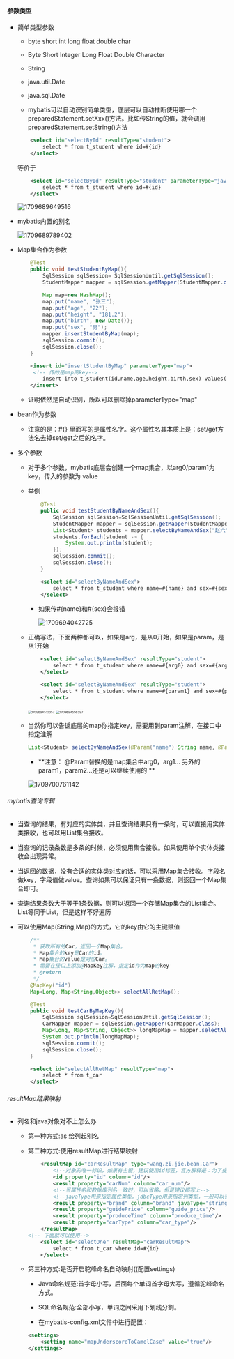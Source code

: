 #### 参数类型

* 简单类型参数
  * byte short int long float double char
  
  * Byte Short Integer Long Float Double Character
  
  * String
  
  * java.util.Date
  
  * java.sql.Date
  
  *  mybatis可以自动识别简单类型，底层可以自动推断使用哪一个preparedStatement.setXxx()方法。比如传String的值，就会调用preparedStatement.setString()方法 
  
    ```xml
        <select id="selectById" resultType="student">
            select * from t_student where id=#{id}
        </select>
    ```
  
    等价于
  
    ```xml
        <select id="selectById" resultType="student" parameterType="java.lang.Long">
            select * from t_student where id=#{id}
        </select>
    ```
  
    ![1709689649516](%E5%8F%82%E6%95%B0%E7%B1%BB%E5%9E%8B.assets/1709689649516.png)

* mybatis内置的别名

  ![1709689789402](%E5%8F%82%E6%95%B0%E7%B1%BB%E5%9E%8B.assets/1709689789402.png)



* Map集合作为参数

  ```java
      @Test
      public void testStudentByMap(){
          SqlSession sqlSession= SqlSessionUntil.getSqlSession();
          StudentMapper mapper = sqlSession.getMapper(StudentMapper.class);
  
          Map map=new HashMap();
          map.put("name", "张三");
          map.put("age", "22");
          map.put("height", "181.2");
          map.put("birth", new Date());
          map.put("sex", "男");
          mapper.insertStudentByMap(map);
          sqlSession.commit();
          sqlSession.close();
      }
  ```

  ```xml
      <insert id="insertStudentByMap" parameterType="map">
       <!-- 传的是map的key-->
          insert into t_student(id,name,age,height,birth,sex) values(null,#{name},#{age},#{height},#{birth},#{sex})
      </insert>
  ```

  * 证明依然是自动识别，所以可以删除掉parameterType="map"

* bean作为参数

  *  注意的是：#{} ⾥⾯写的是属性名字。这个属性名其本质上是：set/get⽅法名去掉set/get之后的名字。 





* 多个参数

  *  对于多个参数，mybatis底层会创建⼀个map集合，以arg0/param1为key，传入的参数为 value 

  * 举例

    ```java
        @Test
        public void testStudentByNameAndSex(){
            SqlSession sqlSession=SqlSessionUntil.getSqlSession();
            StudentMapper mapper = sqlSession.getMapper(StudentMapper.class);
            List<Student> students = mapper.selectByNameAndSex("赵六", '男');
            students.forEach(student -> {
                System.out.println(student);
            });
            sqlSession.commit();
            sqlSession.close();
        }
    ```

    ```xml
        <select id="selectByNameAndSex">
            select * from t_student where name=#{name} and sex=#{sex}
        </select>
    ```

    * 如果传#{name}和#{sex}会报错

      ![1709694042725](%E5%8F%82%E6%95%B0%E7%B1%BB%E5%9E%8B.assets/1709694042725.png)

  * 正确写法，下面两种都可以，如果是arg，是从0开始，如果是param，是从1开始

    ```xml
        <select id="selectByNameAndSex" resultType="student">
            select * from t_student where name=#{arg0} and sex=#{arg1}
        </select>
    ```

    ```xml
        <select id="selectByNameAndSex" resultType="student">
            select * from t_student where name=#{param1} and sex=#{param2}
        </select>
    ```

    <img src="%E5%8F%82%E6%95%B0%E7%B1%BB%E5%9E%8B.assets/1709694510357.png" alt="1709694510357" style="zoom:50%;" />

    <img src="%E5%8F%82%E6%95%B0%E7%B1%BB%E5%9E%8B.assets/1709694556397.png" alt="1709694556397" style="zoom:50%;" />

  * 当然你可以告诉底层的map你指定key，需要用到param注解，在接口中指定注解

    ```java
    List<Student> selectByNameAndSex(@Param("name") String name, @Param("sex") Character sex);
    ```

    * **注意： @Param替换的是map集合中arg0，arg1… 另外的param1，param2…还是可以继续使用的 **

    ![1709700761142](%E5%8F%82%E6%95%B0%E7%B1%BB%E5%9E%8B.assets/1709700761142.png)

###### mybatis查询专辑

*  当查询的结果，有对应的实体类，并且查询结果只有⼀条时，可以直接用实体类接收，也可以用List集合接收。 

*  当查询的记录条数是多条的时候，必须使⽤集合接收。如果使⽤单个实体类接收会出现异常。 

*  当返回的数据，没有合适的实体类对应的话，可以采⽤Map集合接收。字段名做key，字段值做value。查询如果可以保证只有⼀条数据，则返回⼀个Map集合即可。 

*  查询结果条数⼤于等于1条数据，则可以返回⼀个存储Map集合的List集合。List<Map>等同于List<Car>，但是这样不好遍历

  * 可以使用Map(String,Map)的方式，它的key由它的主键赋值

    ```java
        /**
         * 获取所有的Car，返回⼀个Map集合。 
         * Map集合的key是Car的id。 
         * Map集合的value是对应Car。 
         * 需要在接口上添加@MapKey注解，指定id作为map的key
         * @return
         */
        @MapKey("id")
        Map<Long, Map<String,Object>> selectAllRetMap();
    ```

    ```java
        @Test
        public void testCarByMapKey(){
            SqlSession sqlSession=SqlSessionUntil.getSqlSession();
            CarMapper mapper = sqlSession.getMapper(CarMapper.class);
            Map<Long, Map<String, Object>> longMapMap = mapper.selectAllRetMap();
            System.out.println(longMapMap);
            sqlSession.commit();
            sqlSession.close();
        }
    ```

    ```xml
        <select id="selectAllRetMap" resultType="map">
            select * from t_car
        </select>
    ```

    



###### resultMap结果映射

* 列名和java对象对不上怎么办

  * 第一种方式:as 给列起别名

  * 第二种方式:使用resultMap进行结果映射

    ```xml
        <resultMap id="carResultMap" type="wang.zi.jie.bean.Car">
            <!--对象的唯一标识，如果有主键，建议使用id标签，官方解释是：为了提高mybatis的性能，建议写上-->
            <id property="id" column="id"/>
            <result property="carNum" column="car_num"/>
            <!--当属性名和数据库列名一致时，可以省略，但是建议都写上-->
            <!--javaType用来指定属性类型。jdbcType用来指定列类型，一般可以省略-->
            <result property="brand" column="brand" javaType="string" jdbcType="VARCHAR"/>
            <result property="guidePrice" column="guide_price"/>
            <result property="produceTime" column="produce_time"/>
            <result property="carType" column="car_type"/>
        </resultMap>
    <!-- 下面就可以使用-->
        <select id="selectOne" resultMap="carResultMap">
            select * from t_car where id=#{id}
        </select>
    ```

    

  * 第三种方式:是否开启驼峰命名自动映射((配置settings)

    * Java命名规范:首字母小写，后面每个单词首字母大写，遵循驼峰命名方式。

    * SQL命名规范:全部小写，单词之间采用下划线分割。

    *  在mybatis-config.xml⽂件中进⾏配置： 

      ```xml
      <settings>
          <setting name="mapUnderscoreToCamelCase" value="true"/>
      </settings>
      ```

      